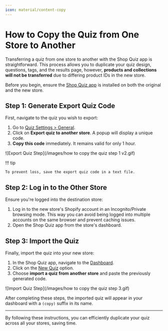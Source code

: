 ```yaml
---
icon: material/content-copy
---
```


# How to Copy the Quiz from One Store to Another

Transferring a quiz from one store to another with the Shop Quiz app is straightforward. This process allows you to duplicate your quiz design, questions, tags, and the results page, however, **products and collections will not be transferred** due to differing product IDs in the new store.

Before you begin, ensure the [Shop Quiz app](https://revenuehunt.com/product-recommendation-quiz-shopify/) is installed on both the original and the new store.

## Step 1: Generate Export Quiz Code

First, navigate to the quiz you wish to export:

1. Go to [Quiz Settings > General](https://docs.revenuehunt.com/reference/quiz-builder/#general).
2. Click on **Export quiz to another store**. A popup will display a unique code.
3. **Copy this code** immediately. It remains valid for only 1 hour.

![Export Quiz Step](/images/how to copy the quiz step 1 v2.gif)

!!! tip
    
    To prevent loss, save the export quiz code in a text file.

## Step 2: Log in to the Other Store

Ensure you're logged into the destination store:

1. Log in to the new store's Shopify account in an Incognito/Private browsing mode. This way you can avoid being logged into multiple accounts on the same browser and prevent caching issues.
2. Open the Shop Quiz app from the store's dashboard.


## Step 3: Import the Quiz

Finally, import the quiz into your new store:

1. In the Shop Quiz app, navigate to the [Dashboard](https://docs.revenuehunt.com/reference/dashboard/).
2. Click on the [New Quiz](https://docs.revenuehunt.com/reference/dashboard/#new-quiz) option.
3. Choose **import a quiz from another store** and paste the previously generated code.

![Import Quiz Step](/images/how to copy the quiz step 3.gif)

After completing these steps, the imported quiz will appear in your dashboard with a `(copy)` suffix in its name.

---
By following these instructions, you can efficiently duplicate your quiz across all your stores, saving time.






